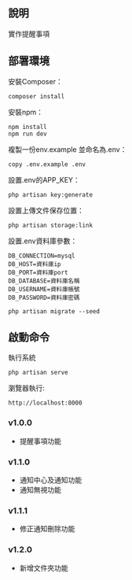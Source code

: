 ## 說明
實作提醒事項

## 部署環境

安裝Composer：
```
composer install
```

安裝npm：
```
npm install
npm run dev
```

複製一份env.example 並命名為.env：
```
copy .env.example .env
```

設置.env的APP_KEY：
```
php artisan key:generate
```

設置上傳文件保存位置：
```
php artisan storage:link
```

設置.env資料庫參數：
```
DB_CONNECTION=mysql
DB_HOST=資料庫ip
DB_PORT=資料庫port
DB_DATABASE=資料庫名稱
DB_USERNAME=資料庫帳號
DB_PASSWORD=資料庫密碼
```
```
php artisan migrate --seed
```

## 啟動命令
執行系統
```
php artisan serve
```

瀏覽器執行:
```
http://localhost:8000
```

### v1.0.0
- 提醒事項功能

### v1.1.0
- 通知中心及通知功能
- 通知無視功能

### v1.1.1
- 修正通知刪除功能

### v1.2.0
- 新增文件夾功能